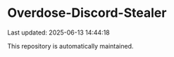 # Overdose-Discord-Stealer

Last updated: 2025-06-13 14:44:18

This repository is automatically maintained.
